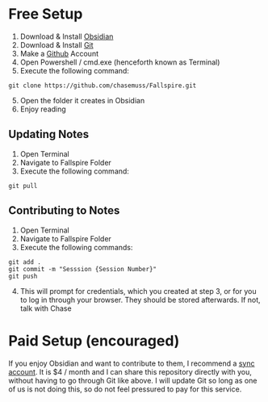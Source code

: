 # Free Setup
1) Download & Install [Obsidian](https://obsidian.md)
2) Download & Install [Git](https://github.com/git-for-windows/git/releases/download/v2.45.1.windows.1/Git-2.45.1-64-bit.exe)
3) Make a [Github](https://github.com/) Account
4) Open Powershell / cmd.exe (henceforth known as Terminal)
5) Execute the following command:
```
git clone https://github.com/chasemuss/Fallspire.git
```
5) Open the folder it creates in Obsidian
6) Enjoy reading

## Updating Notes
1) Open Terminal
2) Navigate to Fallspire Folder
3) Execute the following command:
```
git pull
```

## Contributing to Notes
1) Open Terminal
2) Navigate to Fallspire Folder
3) Execute the following commands:
```
git add .
git commit -m "Sesssion {Session Number}"
git push
```
4) This will prompt for credentials, which you created at step 3, or for you to log in through your browser. They should be stored afterwards. If not, talk with Chase

# Paid Setup (encouraged)
If you enjoy Obsidian and want to contribute to them, I recommend a [sync account](https://obsidian.md/sync). It is $4 / month and I can share this repository directly with you, without having to go through Git like above. I will update Git so long as one of us is not doing this, so do not feel pressured to pay for this service. 